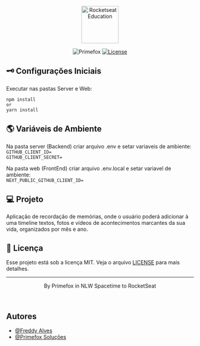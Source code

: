 <p align="center">
  <img alt="Rocketseat Education" src="https://primefox.com.br/ti/files/PrimeWall.jpg" width="100px" />
</p>

<p align="center">
  <img src="https://img.shields.io/static/v1?label=Primefox&message=Dev&color=yellow&style=flat-square" alt="Primefox" />
  <a href="LICENSE"><img  src="https://img.shields.io/static/v1?label=License&message=MIT&color=yellow&labelColor=202024" alt="License"></a>
</p>

## 🗝️ Configurações Iniciais
Executar nas pastas Server e Web:

```
npm install
or 
yarn install
```
## 🌎 Variáveis de Ambiente
Na pasta server (Backend) criar arquivo .env e setar variaveis de ambiente:</br>
`GITHUB_CLIENT_ID=` <br />
`GITHUB_CLIENT_SECRET=`

Na pasta web (FrontEnd) criar arquivo .env.local e setar variavel de ambiente:</br>
`NEXT_PUBLIC_GITHUB_CLIENT_ID=`

## 💻 Projeto

Aplicação de recordação de memórias, onde o usuário poderá adicionar à uma timeline textos, fotos e vídeos de acontecimentos marcantes da sua vida, organizados por mês e ano.

## 📝 Licença

Esse projeto está sob a licença MIT. Veja o arquivo [LICENSE](LICENSE) para mais detalhes.

---

<p align="center">
  By Primefox in NLW Spacetime to RocketSeat
</p>

<!--START_SECTION:footer-->

<br />

## Autores

- [@Freddy Alves](https://www.linkedin.com/in/freddy-alves/)
- [@Primefox Soluções](https://www.instagram.com/primefoxti)

<!-- <p align="center">
  <a href="https://www.instagram.com/primefoxti/" target="_blank">
    Primefox Soluções em T.I.
  </a>
</p> -->

<!--END_SECTION:footer-->
